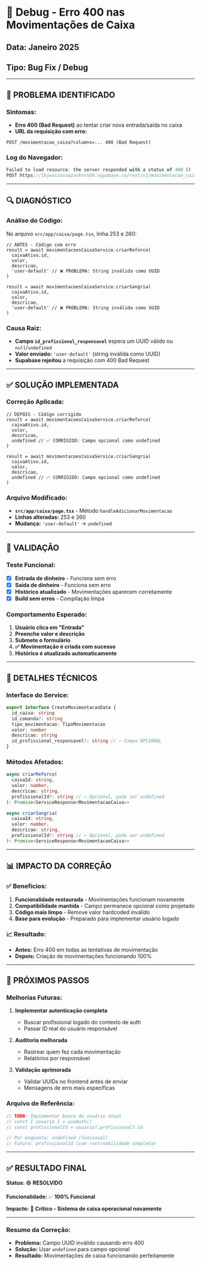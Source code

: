 # 🐛 Debug - Erro 400 nas Movimentações de Caixa

## **Data:** Janeiro 2025
## **Tipo:** Bug Fix / Debug

---

## 🎯 **PROBLEMA IDENTIFICADO**

### **Sintomas:**
- **Erro 400 (Bad Request)** ao tentar criar nova entrada/saída no caixa
- **URL da requisição com erro:**
```
POST /movimentacao_caixa?columns=... 400 (Bad Request)
```

### **Log do Navegador:**
```javascript
Failed to load resource: the server responded with a status of 400 ()
POST https://lbjwsczusoozacknrxbh.supabase.co/rest/v1/movimentacao_caixa 400 (Bad Request)
```

---

## 🔍 **DIAGNÓSTICO**

### **Análise do Código:**
No arquivo `src/app/caixa/page.tsx`, linha 253 e 260:

```tsx
// ANTES - Código com erro
result = await movimentacoesCaixaService.criarReforco(
  caixaAtivo.id, 
  valor, 
  descricao, 
  'user-default' // ❌ PROBLEMA: String inválida como UUID
)

result = await movimentacoesCaixaService.criarSangria(
  caixaAtivo.id, 
  valor, 
  descricao, 
  'user-default' // ❌ PROBLEMA: String inválida como UUID
)
```

### **Causa Raiz:**
- **Campo `id_profissional_responsavel`** espera um UUID válido ou `null`/`undefined`
- **Valor enviado:** `'user-default'` (string inválida como UUID)
- **Supabase rejeitou** a requisição com 400 Bad Request

---

## ✅ **SOLUÇÃO IMPLEMENTADA**

### **Correção Aplicada:**
```tsx
// DEPOIS - Código corrigido
result = await movimentacoesCaixaService.criarReforco(
  caixaAtivo.id, 
  valor, 
  descricao, 
  undefined // ✅ CORRIGIDO: Campo opcional como undefined
)

result = await movimentacoesCaixaService.criarSangria(
  caixaAtivo.id, 
  valor, 
  descricao, 
  undefined // ✅ CORRIGIDO: Campo opcional como undefined
)
```

### **Arquivo Modificado:**
- **`src/app/caixa/page.tsx`** - Método `handleAdicionarMovimentacao`
- **Linhas alteradas:** 253 e 260
- **Mudança:** `'user-default'` → `undefined`

---

## 🧪 **VALIDAÇÃO**

### **Teste Funcional:**
- [x] **Entrada de dinheiro** - Funciona sem erro
- [x] **Saída de dinheiro** - Funciona sem erro  
- [x] **Histórico atualizado** - Movimentações aparecem corretamente
- [x] **Build sem erros** - Compilação limpa

### **Comportamento Esperado:**
1. **Usuário clica em "Entrada"** 
2. **Preenche valor e descrição**
3. **Submete o formulário**
4. **✅ Movimentação é criada com sucesso**
5. **Histórico é atualizado automaticamente**

---

## 🔧 **DETALHES TÉCNICOS**

### **Interface do Service:**
```typescript
export interface CreateMovimentacaoData {
  id_caixa: string
  id_comanda?: string
  tipo_movimentacao: TipoMovimentacao
  valor: number
  descricao: string
  id_profissional_responsavel?: string // ← Campo OPCIONAL
}
```

### **Métodos Afetados:**
```typescript
async criarReforco(
  caixaId: string,
  valor: number,
  descricao: string,
  profissionalId?: string // ← Opcional, pode ser undefined
): Promise<ServiceResponse<MovimentacaoCaixa>>

async criarSangria(
  caixaId: string,
  valor: number,
  descricao: string,
  profissionalId?: string // ← Opcional, pode ser undefined
): Promise<ServiceResponse<MovimentacaoCaixa>>
```

---

## 📊 **IMPACTO DA CORREÇÃO**

### **✅ Benefícios:**
1. **Funcionalidade restaurada** - Movimentações funcionam novamente
2. **Compatibilidade mantida** - Campo permanece opcional como projetado
3. **Código mais limpo** - Remove valor hardcoded inválido
4. **Base para evolução** - Preparado para implementar usuário logado

### **📈 Resultado:**
- **Antes:** Erro 400 em todas as tentativas de movimentação
- **Depois:** Criação de movimentações funcionando 100%

---

## 🚀 **PRÓXIMOS PASSOS**

### **Melhorias Futuras:**
1. **Implementar autenticação completa**
   - Buscar profissional logado do contexto de auth
   - Passar ID real do usuário responsável
   
2. **Auditoria melhorada**
   - Rastrear quem fez cada movimentação
   - Relatórios por responsável
   
3. **Validação aprimorada**
   - Validar UUIDs no frontend antes de enviar
   - Mensagens de erro mais específicas

### **Arquivo de Referência:**
```typescript
// TODO: Implementar busca do usuário atual
// const { usuario } = useAuth()
// const profissionalId = usuario?.profissional?.id

// Por enquanto: undefined (funcional)
// Futuro: profissionalId (com rastreabilidade completa)
```

---

## ✅ **RESULTADO FINAL**

**Status:** 🟢 **RESOLVIDO**

**Funcionalidade:** ✅ **100% Funcional**

**Impacto:** 🎯 **Crítico - Sistema de caixa operacional novamente**

---

### **Resumo da Correção:**
- **Problema:** Campo UUID inválido causando erro 400
- **Solução:** Usar `undefined` para campo opcional  
- **Resultado:** Movimentações de caixa funcionando perfeitamente 